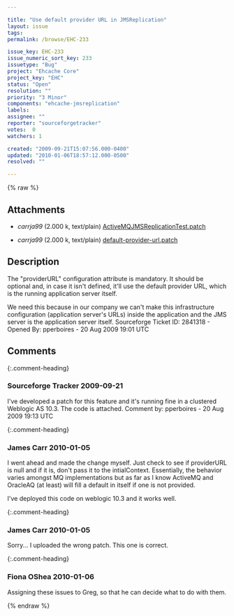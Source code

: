 ```yaml
---

title: "Use default provider URL in JMSReplication"
layout: issue
tags: 
permalink: /browse/EHC-233

issue_key: EHC-233
issue_numeric_sort_key: 233
issuetype: "Bug"
project: "Ehcache Core"
project_key: "EHC"
status: "Open"
resolution: ""
priority: "3 Minor"
components: "ehcache-jmsreplication"
labels: 
assignee: ""
reporter: "sourceforgetracker"
votes:  0
watchers: 1

created: "2009-09-21T15:07:56.000-0400"
updated: "2010-01-06T18:57:12.000-0500"
resolved: ""

---
```




{% raw %}


## Attachments
  
* <em>carrja99</em> (2.000 k, text/plain) [ActiveMQJMSReplicationTest.patch](/attachments/EHC/EHC-233/ActiveMQJMSReplicationTest.patch)
  
* <em>carrja99</em> (2.000 k, text/plain) [default-provider-url.patch](/attachments/EHC/EHC-233/default-provider-url.patch)
  



## Description

<div markdown="1" class="description">

The "providerURL" configuration attribute is mandatory. It should be optional and, in case it isn't defined, it'll use the default provider URL, which is the running application server itself.

We need this because in our company we can't make this infrastructure configuration (application server's URLs) inside the application and the JMS server is the application server itself.
Sourceforge Ticket ID: 2841318 - Opened By: pperboires - 20 Aug 2009 19:01 UTC

</div>

## Comments


{:.comment-heading}
### **Sourceforge Tracker** <span class="date">2009-09-21</span>

<div markdown="1" class="comment">

I've developed a patch for this feature and it's running fine in a clustered Weblogic AS 10.3. The code is attached.
Comment by: pperboires - 20 Aug 2009 19:13 UTC

</div>


{:.comment-heading}
### **James Carr** <span class="date">2010-01-05</span>

<div markdown="1" class="comment">

I went ahead and made the change myself. Just check to see if providerURL is null and if it is, don't pass it to the intialContext. Essentially, the behavior varies amongst MQ implementations but as far as I know ActiveMQ and OracleAQ (at least) will fill a default in itself if one is not provided. 

I've deployed this code on weblogic 10.3 and it works well. 

</div>


{:.comment-heading}
### **James Carr** <span class="date">2010-01-05</span>

<div markdown="1" class="comment">

Sorry... I uploaded the wrong patch. This one is correct. 

</div>


{:.comment-heading}
### **Fiona OShea** <span class="date">2010-01-06</span>

<div markdown="1" class="comment">

Assigning these issues to Greg, so that he can decide what to do with them.

</div>



{% endraw %}
